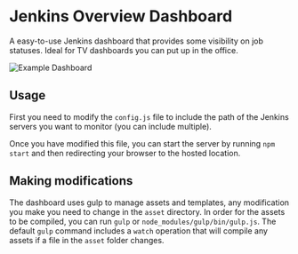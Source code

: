Jenkins Overview Dashboard
============

A easy-to-use Jenkins dashboard that provides some visibility on job statuses. Ideal for TV dashboards you can put up in the office.

![Example Dashboard](https://github.com/arcturial/jenkins-dash/example.jpg "Example Dashboard")

## Usage

First you need to modify the `config.js` file to include the path of the Jenkins servers you want to monitor (you can include multiple).

Once you have modified this file, you can start the server by running `npm start` and then redirecting your browser to the hosted location.

## Making modifications

The dashboard uses gulp to manage assets and templates, any modification you make you need to change in the `asset` directory. In order for the assets to be compiled, you can run `gulp` or `node_modules/gulp/bin/gulp.js`. The default `gulp` command includes a `watch` operation that will compile any assets if a file in the `asset` folder changes.
